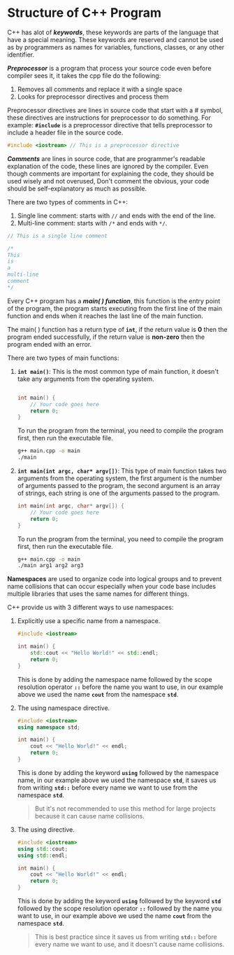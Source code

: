 # Structure of C++ Program

C++ has alot of ***keywords***, these keywords are parts of the language that have a special meaning. These keywords are reserved and cannot be used as by programmers as names for variables, functions, classes, or any other identifier.

***Preprocessor*** is a program that process your source code even before compiler sees it, it takes the cpp file do the following:

1. Removes all comments and replace it with a single space
2. Looks for preprocessor directives and process them

Preprocessor directives are lines in source code that start with a # symbol, these directives are instructions for preprocessor to do something. For example: **`#include`** is a preprocessor directive that tells preprocessor to include a header file in the source code.

```cpp
#include <iostream> // This is a preprocessor directive
```

***Comments*** are lines in source code, that are programmer's readable explanation of the code, these lines are ignored by the compiler. Even though comments are important for explaining the code, they should be used wisely and not overused, Don't comment the obvious, your code should be self-explanatory as much as possible.

There are two types of comments in C++:

1. Single line comment: starts with `//` and ends with the end of the line.
2. Multi-line comment: starts with `/*` and ends with `*/`.

```cpp
// This is a single line comment

/*
This 
is 
a 
multi-line 
comment
*/
```

Every C++ program has a ***main( ) function***, this function is the entry point of the program, the program starts executing from the first line of the main function and ends when it reaches the last line of the main function.

The main( ) function has a return type of **`int`**, if the return value is **0** then the program ended successfully, if the return value is **non-zero** then the program ended with an error.

There are two types of main functions:

1. **`int main()`**: This is the most common type of main function, it doesn't take any arguments from the operating system.

    ```cpp

    int main() {
        // Your code goes here
        return 0;
    }
    ```

    To run the program from the terminal, you need to compile the program first, then run the executable file.

    ```bash
    g++ main.cpp -o main
    ./main
    ```

2. **`int main(int argc, char* argv[])`**: This type of main function takes two arguments from the operating system, the first argument is the number of arguments passed to the program, the second argument is an array of strings, each string is one of the arguments passed to the program.

    ```cpp
    int main(int argc, char* argv[]) {
        // Your code goes here
        return 0;
    }
    ```

    To run the program from the terminal, you need to compile the program first, then run the executable file.

    ```bash
    g++ main.cpp -o main
    ./main arg1 arg2 arg3
    ```

**Namespaces** are used to organize code into logical groups and to prevent name collisions that can occur especially when your code base includes multiple libraries that uses the same names for different things.

C++ provide us with 3 different ways to use namespaces:

1. Explicitly use a specific name from a namespace.

    ```cpp
    #include <iostream>

    int main() {
        std::cout << "Hello World!" << std::endl;
        return 0;
    }
    ```

    This is done by adding the namespace name followed by the scope resolution operator **`::`** before the name you want to use, in our example above we used the name **`cout`** from the namespace **`std`**.

2. The using namespace directive.

    ```cpp
    #include <iostream>
    using namespace std;

    int main() {
        cout << "Hello World!" << endl;
        return 0;
    }
    ```

    This is done by adding the keyword **`using`** followed by the namespace name, in our example above we used the namespace **`std`**, it saves us from writing **`std::`** before every name we want to use from the namespace **`std`**.

    > But it's not recommended to use this method for large projects because it can cause name collisions.

3. The using directive.

    ```cpp
    #include <iostream>
    using std::cout;
    using std::endl;

    int main() {
        cout << "Hello World!" << endl;
        return 0;
    }
    ```

    This is done by adding the keyword **`using`** followed by the keyword **`std`** followed by the scope resolution operator **`::`** followed by the name you want to use, in our example above we used the name **`cout`** from the namespace **`std`**.

    > This is best practice since it saves us from writing **`std::`** before every name we want to use, and it doesn't cause name collisions.

